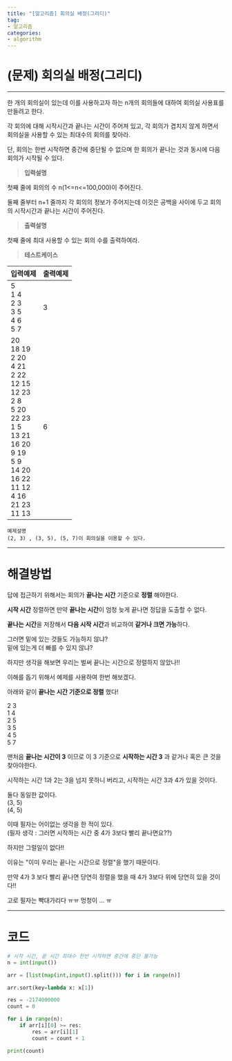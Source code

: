 ```yaml
---
title: "[알고리즘] 회의실 배정(그리디)"
tag:
- 알고리즘
categories:
- algorithm
---
```


# (문제) 회의실 배정(그리디)
---

한 개의 회의실이 있는데 이를 사용하고자 하는 n개의 회의들에 대하여 회의실 사용표를 만들려고 한다.

각 회의에 대해 시작시간과 끝나는 시간이 주어져 있고, 각 회의가 겹치지 않게 하면서 회의실을 사용할 수 있는 최대수의 회의를 찾아라.

단, 회의는 한번 시작하면 중간에 중단될 수 없으며 한 회의가 끝나는 것과 동시에 다음 회의가 시작될 수 있다.


> **입력설명**

첫째 줄에 회의의 수 n(1<=n<=100,000)이 주어진다.

둘째 줄부터 n+1 줄까지 각 회의의 정보가 주어지는데 이것은 공백을 사이에 두고 회의의 시작시간과 끝나는 시간이 주어진다.

> **출력설명**

첫째 줄에 최대 사용할 수 있는 회의 수를 출력하여라. 

> **테스트케이스**
 

| 입력예제 | 출력예제 |
| -------- | -------- | 
| 5<br>1 4<br>2 3<br>3 5<br>4 6<br>5 7 | 3 | 
| 20<br>18 19<br>2 20<br>4 21<br>2 22<br>12 15<br>12 23<br>2 8<br>5 20<br>22 23<br>1 5<br>13 21<br>16 20<br>9 19<br>5 9<br>14 20<br>16 22<br>11 12<br>4 16<br>21 23<br>11 13<br> | 6 | 

~~~
예제설명
(2, 3) , (3, 5), (5, 7)이 회의실을 이용할 수 있다.
~~~

---
# 해결방법

답에 접근하기 위해서는 회의가 **끝나는 시간** 기준으로 **정렬** 해야한다.

**시작 시간** 정렬하면 만약 **끝나는 시간**이 엄청 늦게 끝나면 정답을 도출할 수 없다.

**끝나는 시간**을 저장해서 **다음 시작 시간**과 비교하여 **같거나 크면 가능**하다.

그러면 밑에 있는 것들도 가능하지 않냐?<br>
밑에 있는게 더 빠를 수 있지 않냐?

하지만 생각을 해보면 우리는 벌써 끝나는 시간으로 정렬하지 않았나!!

이해를 돕기 위해서 예제를 사용하여 한번 해보겠다.

아래와 같이 **끝나는 시간 기준으로 정렬** 했다!

2 3<br>
1 4<br>
2 5<br>
3 5<br>
4 5<br>
5 7<br>

맨처음 **끝나는 시간이 3** 이므로 이 3 기준으로 **시작하는 시간 3** 과 같거나 혹은 큰 것을 찾아야한다.

시작하는 시간 1과 2는 3을 넘지 못하니 버리고, 시작하는 시간 3과 4가 있을 것이다.

둘다 동일한 값이다.<br>
(3, 5)<br>
(4, 5)

이때 필자는 어이없는 생각을 한 적이 있다.<br>
(필자 생각 : 그러면 시작하는 시간 중 4가 3보다 빨리 끝나면요??)

하지만 그럴일이 없다!!

이유는 "이미 우리는 끝나는 시간으로 정렬"을 했기 때문이다.

만약 4가 3 보다 빨리 끝나면 당연히 정렬을 했을 때 4가 3보다 위에 당연히 있을 것이다!!

고로 필자는 빡대가리다 ㅠㅠ 멍청이 ... ㅠ


---
# 코드
```python
# 시작 시간, 끝 시간 최대수 한번 시작하면 중간에 중단 불가능
n = int(input())

arr = [list(map(int,input().split())) for i in range(n)]

arr.sort(key=lambda x: x[1])

res = -2174000000
count = 0

for i in range(n):
    if arr[i][0] >= res:
        res = arr[i][1]
        count = count + 1

print(count)
```
